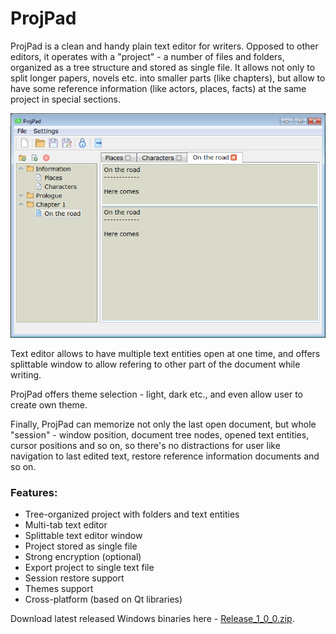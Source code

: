 # ProjPad
ProjPad is a clean and handy plain text editor for writers. Opposed to other editors, it operates with a "project" - a number of files and folders, organized as a tree structure and stored as single file. It allows not only to split longer papers, novels etc. into smaller parts (like chapters), but allow to have some reference information (like actors, places, facts) at the same project in special sections.

![ProjPad_Interface](assets/ProjPad_Interface.png)

Text editor allows to have multiple text entities open at one time, and offers splittable window to allow refering to other part of the document while writing.

ProjPad offers theme selection - light, dark etc., and even allow user to create own theme.

Finally, ProjPad can memorize not only the last open document, but whole "session" - window position, document tree nodes, opened text entities, cursor positions and so on, so there's no distractions for user like navigation to last edited text, restore reference information documents and so on.

### Features:
* Tree-organized project with folders and text entities
* Multi-tab text editor
* Splittable text editor window
* Project stored as single file
* Strong encryption (optional)
* Export project to single text file
* Session restore support
* Themes support
* Cross-platform (based on Qt libraries)

Download latest released Windows binaries here - [Release_1_0_0.zip](https://github.com/sergrt/ProjPad/releases/download/1.0.0/Release_1_0_0.zip).
